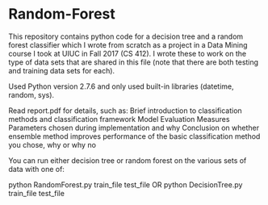 # Random-Forest
This repository contains python code for a decision tree and a random forest classifier which I wrote from scratch as a project
in a Data Mining course I took at UIUC in Fall 2017 (CS 412). I wrote these to work on the type of data sets that are shared in this file
(note that there are both testing and training data sets for each).

Used Python version 2.7.6 and only used built-in libraries (datetime, random, sys).

Read report.pdf for details, such as:
  Brief introduction to classification methods and classification framework
  Model Evaluation Measures
  Parameters chosen during implementation and why
  Conclusion on whether ensemble method improves performance of the basic classification method you chose, why or why no
  
  
You can run either decision tree or random forest on the various sets of data with one of:

python RandomForest.py train_file test_file
OR
python DecisionTree.py train_file test_file
  
